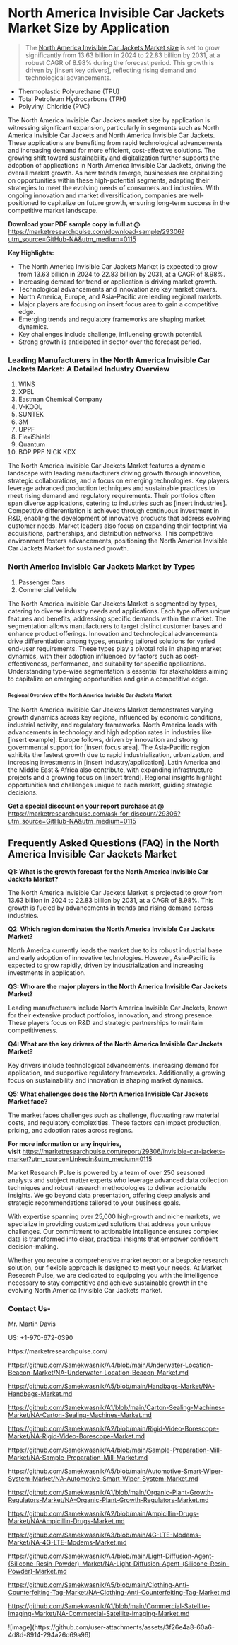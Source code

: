<h1>North America Invisible Car Jackets Market&nbsp;Size by Application</h1><blockquote><p>The <a href="https://marketresearchpulse.com/download-sample/29306?utm_source=GitHub-NA&amp;utm_medium=0115">North America Invisible Car Jackets Market size</a> is set to grow significantly from 13.63 billion in 2024 to 22.83 billion by 2031, at a robust CAGR of 8.98% during the forecast period. This growth is driven by [insert key drivers], reflecting rising demand and technological advancements.</p></blockquote><ul><li>Thermoplastic Polyurethane (TPU)<li> Total Petroleum Hydrocarbons (TPH)<li> Polyvinyl Chloride (PVC)</li></ul><p>The North America Invisible Car Jackets market size by application is witnessing significant expansion, particularly in segments such as North America Invisible Car Jackets and North America Invisible Car Jackets. These applications are benefiting from rapid technological advancements and increasing demand for more efficient, cost-effective solutions. The growing shift toward sustainability and digitalization further supports the adoption of applications in North America Invisible Car Jackets, driving the overall market growth. As new trends emerge, businesses are capitalizing on opportunities within these high-potential segments, adapting their strategies to meet the evolving needs of consumers and industries. With ongoing innovation and market diversification, companies are well-positioned to capitalize on future growth, ensuring long-term success in the competitive market landscape.</p><p><strong>Download your PDF sample copy in full at @ </strong><a href="https://marketresearchpulse.com/download-sample/29306?utm_source=GitHub-NA&amp;utm_medium=0115">https://marketresearchpulse.com/download-sample/29306?utm_source=GitHub-NA&amp;utm_medium=0115</a></p><p><strong>Key Highlights: </strong></p><ul><li>The North America Invisible Car Jackets Market is expected to grow from 13.63 billion in 2024 to 22.83 billion by 2031, at a CAGR of 8.98%.</li><li>Increasing demand for trend or application is driving market growth.</li><li>Technological advancements and innovation are key market drivers.</li><li>North America, Europe, and Asia-Pacific are leading regional markets.</li><li>Major players are focusing on insert focus area to gain a competitive edge.</li><li>Emerging trends and regulatory frameworks are shaping market dynamics.</li><li>Key challenges include challenge, influencing growth potential.</li><li>Strong growth is anticipated in sector over the forecast period.</li></ul><h3>Leading Manufacturers in the North America Invisible Car Jackets Market: A Detailed Industry Overview</h3><ol><li>WINS</li><li>XPEL</li><li>Eastman Chemical Company</li><li>V-KOOL</li><li>SUNTEK</li><li>3M</li><li>UPPF</li><li>FlexiShield</li><li>Quantum</li><li>BOP PPF NICK KDX</li></ol><div class="flex max-w-full flex-col flex-grow"><div class="min-h-8 text-message flex w-full flex-col items-end gap-2 whitespace-normal break-words [.text-message+&amp;]:mt-5" dir="auto" data-message-author-role="assistant" data-message-id="fd8432e4-4910-450d-b182-61b7bfb0a01f" data-message-model-slug="gpt-4o"><div class="flex w-full flex-col gap-1 empty:hidden first:pt-[3px]"><div class="markdown prose w-full break-words dark:prose-invert light"><p>The North America Invisible Car Jackets Market features a dynamic landscape with leading manufacturers driving growth through innovation, strategic collaborations, and a focus on emerging technologies. Key players leverage advanced production techniques and sustainable practices to meet rising demand and regulatory requirements. Their portfolios often span diverse applications, catering to industries such as [insert industries]. Competitive differentiation is achieved through continuous investment in R&amp;D, enabling the development of innovative products that address evolving customer needs. Market leaders also focus on expanding their footprint via acquisitions, partnerships, and distribution networks. This competitive environment fosters advancements, positioning the North America Invisible Car Jackets Market for sustained growth.</p></div></div></div></div><h3>North America Invisible Car Jackets Market by Types</h3><ol><li>Passenger Cars<li> Commercial Vehicle</li></ol><div class="flex max-w-full flex-col flex-grow"><div class="min-h-8 text-message flex w-full flex-col items-end gap-2 whitespace-normal break-words [.text-message+&amp;]:mt-5" dir="auto" data-message-author-role="assistant" data-message-id="084470be-0bb7-4664-bddf-5156b4f41249" data-message-model-slug="gpt-4o-mini"><div class="flex w-full flex-col gap-1 empty:hidden first:pt-[3px]"><div class="markdown prose w-full break-words dark:prose-invert light"><p>The North America Invisible Car Jackets Market is segmented by types, catering to diverse industry needs and applications. Each type offers unique features and benefits, addressing specific demands within the market. The segmentation allows manufacturers to target distinct customer bases and enhance product offerings. Innovation and technological advancements drive differentiation among types, ensuring tailored solutions for varied end-user requirements. These types play a pivotal role in shaping market dynamics, with their adoption influenced by factors such as cost-effectiveness, performance, and suitability for specific applications. Understanding type-wise segmentation is essential for stakeholders aiming to capitalize on emerging opportunities and gain a competitive edge.</p></div></div></div></div><h3><span style="font-size: 11px;">Regional Overview of the North America Invisible Car Jackets Market</span></h3><div class="flex max-w-full flex-col flex-grow"><div class="min-h-8 text-message flex w-full flex-col items-end gap-2 whitespace-normal break-words [.text-message+&amp;]:mt-5" dir="auto" data-message-author-role="assistant" data-message-id="e9038762-ce64-4e30-91c9-9bd413514231" data-message-model-slug="gpt-4o-mini"><div class="flex w-full flex-col gap-1 empty:hidden first:pt-[3px]"><div class="markdown prose w-full break-words dark:prose-invert light"><p>The North America Invisible Car Jackets Market demonstrates varying growth dynamics across key regions, influenced by economic conditions, industrial activity, and regulatory frameworks. North America leads with advancements in technology and high adoption rates in industries like [insert example]. Europe follows, driven by innovation and strong governmental support for [insert focus area]. The Asia-Pacific region exhibits the fastest growth due to rapid industrialization, urbanization, and increasing investments in [insert industry/application]. Latin America and the Middle East &amp; Africa also contribute, with expanding infrastructure projects and a growing focus on [insert trend]. Regional insights highlight opportunities and challenges unique to each market, guiding strategic decisions.</p></div></div></div></div><p><strong>Get a special discount on your report purchase at @ </strong><a href="https://marketresearchpulse.com/ask-for-discount/29306?utm_source=GitHub-NA&amp;utm_medium=0115">https://marketresearchpulse.com/ask-for-discount/29306?utm_source=GitHub-NA&amp;utm_medium=0115</a></p><h2>Frequently Asked Questions (FAQ) in the North America Invisible Car Jackets Market</h2><p><strong>Q1: What is the growth forecast for the North America Invisible Car Jackets Market?</strong></p><p>The North America Invisible Car Jackets Market is projected to grow from 13.63 billion in 2024 to 22.83 billion by 2031, at a CAGR of 8.98%. This growth is fueled by advancements in trends and rising demand across industries.</p><p><strong>Q2: Which region dominates the North America Invisible Car Jackets Market?</strong></p><p>North America currently leads the market due to its robust industrial base and early adoption of innovative technologies. However, Asia-Pacific is expected to grow rapidly, driven by industrialization and increasing investments in application.</p><p><strong>Q3: Who are the major players in the North America Invisible Car Jackets Market?</strong></p><p>Leading manufacturers include North America Invisible Car Jackets, known for their extensive product portfolios, innovation, and strong presence. These players focus on R&amp;D and strategic partnerships to maintain competitiveness.</p><p><strong>Q4: What are the key drivers of the North America Invisible Car Jackets Market?</strong></p><p>Key drivers include technological advancements, increasing demand for application, and supportive regulatory frameworks. Additionally, a growing focus on sustainability and innovation is shaping market dynamics.</p><p><strong>Q5: What challenges does the North America Invisible Car Jackets Market face?</strong></p><p>The market faces challenges such as challenge, fluctuating raw material costs, and regulatory complexities. These factors can impact production, pricing, and adoption rates across regions.</p><p><strong>For more information or any inquiries, visit&nbsp;</strong><a href="https://marketresearchpulse.com/report/29306/invisible-car-jackets-market?utm_source=Linkedin&utm_medium=0115">https://marketresearchpulse.com/report/29306/invisible-car-jackets-market?utm_source=Linkedin&utm_medium=0115</a></p><p>Market Research Pulse is powered by a team of over 250 seasoned analysts and subject matter experts who leverage advanced data collection techniques and robust research methodologies to deliver actionable insights. We go beyond data presentation, offering deep analysis and strategic recommendations tailored to your business goals.</p><p>With expertise spanning over 25,000 high-growth and niche markets, we specialize in providing customized solutions that address your unique challenges. Our commitment to actionable intelligence ensures complex data is transformed into clear, practical insights that empower confident decision-making.</p><p>Whether you require a comprehensive market report or a bespoke research solution, our flexible approach is designed to meet your needs. At Market Research Pulse, we are dedicated to equipping you with the intelligence necessary to stay competitive and achieve sustainable growth in the evolving North America Invisible Car Jackets market.</p><h3><strong>Contact Us-</strong></h3><p>Mr. Martin Davis</p><p>US: +1-970-672-0390</p><p>https://marketresearchpulse.com/</p><p><a href="https://github.com/Samekwasnik/A4/blob/main/Underwater-Location-Beacon-Market/NA-Underwater-Location-Beacon-Market.md">https://github.com/Samekwasnik/A4/blob/main/Underwater-Location-Beacon-Market/NA-Underwater-Location-Beacon-Market.md</a></p><p><a href="https://github.com/Samekwasnik/A5/blob/main/Handbags-Market/NA-Handbags-Market.md">https://github.com/Samekwasnik/A5/blob/main/Handbags-Market/NA-Handbags-Market.md</a></p><p><a href="https://github.com/Samekwasnik/A1/blob/main/Carton-Sealing-Machines-Market/NA-Carton-Sealing-Machines-Market.md">https://github.com/Samekwasnik/A1/blob/main/Carton-Sealing-Machines-Market/NA-Carton-Sealing-Machines-Market.md</a></p><p><a href="https://github.com/Samekwasnik/A2/blob/main/Rigid-Video-Borescope-Market/NA-Rigid-Video-Borescope-Market.md">https://github.com/Samekwasnik/A2/blob/main/Rigid-Video-Borescope-Market/NA-Rigid-Video-Borescope-Market.md</a></p><p><a href="https://github.com/Samekwasnik/A4/blob/main/Sample-Preparation-Mill-Market/NA-Sample-Preparation-Mill-Market.md">https://github.com/Samekwasnik/A4/blob/main/Sample-Preparation-Mill-Market/NA-Sample-Preparation-Mill-Market.md</a></p><p><a href="https://github.com/Samekwasnik/A5/blob/main/Automotive-Smart-Wiper-System-Market/NA-Automotive-Smart-Wiper-System-Market.md">https://github.com/Samekwasnik/A5/blob/main/Automotive-Smart-Wiper-System-Market/NA-Automotive-Smart-Wiper-System-Market.md</a></p><p><a href="https://github.com/Samekwasnik/A1/blob/main/Organic-Plant-Growth-Regulators-Market/NA-Organic-Plant-Growth-Regulators-Market.md">https://github.com/Samekwasnik/A1/blob/main/Organic-Plant-Growth-Regulators-Market/NA-Organic-Plant-Growth-Regulators-Market.md</a></p><p><a href="https://github.com/Samekwasnik/A2/blob/main/Ampicillin-Drugs-Market/NA-Ampicillin-Drugs-Market.md">https://github.com/Samekwasnik/A2/blob/main/Ampicillin-Drugs-Market/NA-Ampicillin-Drugs-Market.md</a></p><p><a href="https://github.com/Samekwasnik/A3/blob/main/4G-LTE-Modems-Market/NA-4G-LTE-Modems-Market.md">https://github.com/Samekwasnik/A3/blob/main/4G-LTE-Modems-Market/NA-4G-LTE-Modems-Market.md</a></p><p><a href="https://github.com/Samekwasnik/A4/blob/main/Light-Diffusion-Agent-(Silicone-Resin-Powder)-Market/NA-Light-Diffusion-Agent-(Silicone-Resin-Powder)-Market.md">https://github.com/Samekwasnik/A4/blob/main/Light-Diffusion-Agent-(Silicone-Resin-Powder)-Market/NA-Light-Diffusion-Agent-(Silicone-Resin-Powder)-Market.md</a></p><p><a href="https://github.com/Samekwasnik/A5/blob/main/Clothing-Anti-Counterfeiting-Tag-Market/NA-Clothing-Anti-Counterfeiting-Tag-Market.md">https://github.com/Samekwasnik/A5/blob/main/Clothing-Anti-Counterfeiting-Tag-Market/NA-Clothing-Anti-Counterfeiting-Tag-Market.md</a></p><p><a href="https://github.com/Samekwasnik/A1/blob/main/Commercial-Satellite-Imaging-Market/NA-Commercial-Satellite-Imaging-Market.md">https://github.com/Samekwasnik/A1/blob/main/Commercial-Satellite-Imaging-Market/NA-Commercial-Satellite-Imaging-Market.md</a></p>
![image](https://github.com/user-attachments/assets/3f26e4a8-60a6-4d8d-8914-294a26d69a96)
